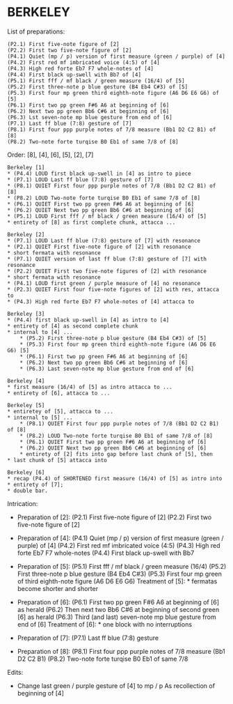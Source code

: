 BERKELEY
========

List of preparations:

    (P2.1) First five-note figure of [2]
    (P2.2) First two five-note figure of [2]
    (P4.1) Quiet (mp / p) version of first measure (green / purple) of [4]
    (P4.2) First red mf imbricated voice (4:5) of [4]
    (P4.3) High red forte Eb7 F7 whole-notes of [4]
    (P4.4) First black up-swell with Bb7 of [4]
    (P5.1) First fff / mf black / green measure (16/4) of [5]
    (P5.2) First three-note p blue gesture (B4 Eb4 C#3) of [5]
    (P5.3) First four mp green third eighth-note figure (A6 D6 E6 G6) of [5]
    (P6.1) First two pp green F#6 A6 at beginning of [6]
    (P6.2) Next two pp green Bb6 C#6 at beginning of [6]
    (P6.3) Lst seven-note mp blue gesture from end of [6]
    (P7.1) Last ff blue (7:8) gesture of [7]
    (P8.1) First four ppp purple notes of 7/8 measure (Bb1 D2 C2 B1) of [8]
    (P8.2) Two-note forte turqise B0 Eb1 of same 7/8 of [8]

Order: [8], [4], [6], [5], [2], [7]

    Berkeley [1]
    * (P4.4) LOUD first black up-swell in [4] as intro to piece
    * (P7.1) LOUD Last ff blue (7:8) gesture of [7]
    * (P8.1) QUIET First four ppp purple notes of 7/8 (Bb1 D2 C2 B1) of [8]
    * (P8.2) LOUD Two-note forte turqise B0 Eb1 of same 7/8 of [8]
    * (P6.1) QUIET First two pp green F#6 A6 at beginning of [6]
    * (P6.2) QUIET Next two pp green Bb6 C#6 at beginning of [6]
    * (P5.1) LOUD First fff / mf black / green measure (16/4) of [5]
    * entirety of [8] as first complete chunk, attacca ...

    Berkeley [2]
    * (P7.1) LOUD Last ff blue (7:8) gesture of [7] with resonance
    * (P2.1) QUIET First five-note figure of [2] with resonance
    * short fermata with resonance
    * (P7.1) QUIET version of last ff blue (7:8) gesture of [7] with resonance
    * (P2.2) QUIET First two five-note figures of [2] with resonance
    * short fermata with resonance
    * (P4.1) LOUD first green / purple measure of [4] no resonance
    * (P2.3) QUIET First four five-note figures of [2] with res, attacca to
    * (P4.3) High red forte Eb7 F7 whole-notes of [4] attacca to

    Berkeley [3]
    * (P4.4) first black up-swell in [4] as intro to [4]
    * entirety of [4] as second complete chunk
    * internal to [4] ...
        * (P5.2) First three-note p blue gesture (B4 Eb4 C#3) of [5]
        * (P5.3) First four mp green third eighth-note figure (A6 D6 E6 G6) [5]
        * (P6.1) First two pp green F#6 A6 at beginning of [6]
        * (P6.2) Next two pp green Bb6 C#6 at beginning of [6]
        * (P6.3) Last seven-note mp blue gesture from end of [6]

    Berkeley [4]
    * first measure (16/4) of [5] as intro attacca to ...
    * entirety of [6], attacca to ...

    Berkeley [5]
    * entiretey of [5], attacca to ...
    * internal to [5] ...
        * (P8.1) QUIET First four ppp purple notes of 7/8 (Bb1 D2 C2 B1) of [8]
        * (P8.2) LOUD Two-note forte turqise B0 Eb1 of same 7/8 of [8]
        * (P6.1) QUIET First two pp green F#6 A6 at beginning of [6]
        * (P6.2) QUIET Next two pp green Bb6 C#6 at beginning of [6]
        * entirety of [2] fits into gap before last chunk of [5], then
    * last chunk of [5] attacca into

    Berkeley [6]
    * recap (P4.4) of SHORTENED first measure (16/4) of [5] as intro into
    * entirety of [7];
    * double bar.

Intrication:

*   Preparation of [2]:
        (P2.1) First five-note figure of [2]
        (P2.2) First two five-note figure of [2]

*   Preparation of [4]:
        (P4.1) Quiet (mp / p) version of first measure (green / purple) of [4]
        (P4.2) First red mf imbricated voice (4:5)
        (P4.3) High red forte Eb7 F7 whole-notes
        (P4.4) First black up-swell with Bb7

*   Preparation of [5]:
        (P5.1) First fff / mf black / green measure (16/4)
        (P5.2) First three-note p blue gesture (B4 Eb4 C#3)
        (P5.3) First four mp green of third eighth-note figure (A6 D6 E6 G6)
    Treatment of [5]:
        * fermatas become shorter and shorter

*   Preparation of [6]:
        (P6.1) First two pp green F#6 A6 at beginning of [6] as herald
        (P6.2) Then next two Bb6 C#6 at beginning of second green [6] as herald
        (P6.3) Third (and last) seven-note mp blue gesture from end of [6]
    Treatment of [6]:
        * one block with no interruptions

*   Preparation of [7]:
        (P7.1) Last ff blue (7:8) gesture

*   Preparation of [8]:
        (P8.1) First four ppp purple notes of 7/8 measure (Bb1 D2 C2 B1)
        (P8.2) Two-note forte turqise B0 Eb1 of same 7/8

Edits:

*   Change last green / purple gesture of [4] to mp / p
    As recollection of beginning of [4]
